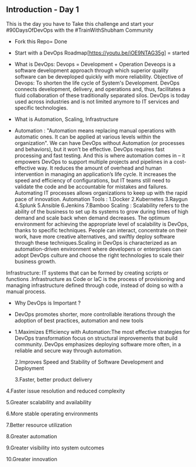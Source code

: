 ## Introduction - Day 1

This is the day you have to Take this challenge and start your #90DaysOfDevOps with the #TrainWithShubham Community

- Fork this Repo= Done
- Start with a DevOps Roadmap[https://youtu.be/iOE9NTAG35g] = started

 - What is DevOps:
   Devops = Development + Operation
   Deveops is a software development approach through which superior quality software can be deveploped quickly with more reliability.
   Objective of Devops: To shorten the life cycle of System's Development.
   DevOps connects development, delivery, and operations and, thus, facilitates a fluid collaboration of these traditionally separated silos. 
   DevOps  is today used across industries and is not limited anymore to IT services and specific technologies.
   
 - What is Automation, Scaling, Infrastructure
 - Automation :
              "Automation means replacing manual operations with automatic ones. It can be applied at various levels within the organization". We can have DevOps without Automation (or processes and behaviors), but it won’t be effective. DevOps requires fast processing and fast testing. And this is where automation comes in – it empowers DevOps to support multiple projects and pipelines in a cost-effective way. It reduces the amount of overhead and human intervention in managing an application’s life cycle. It increases the speed and efficiency of configurations, but IT teams still need to validate the code and be accountable for mistakes and failures. Automating IT processes allows organizations to keep up with the rapid pace of innovation.
Automation Tools :
                     1.Docker
                     2.Kubernetes
                     3.Raygun
                     4.Splunk
                     5.Ansible
                     6.Jenkins
                     7.Bamboo
Scaling :
Scalability refers to the ability of the business to set up its systems to grow during times of high demand and scale back when demand decreases. The optimum    environment for achieving the appropriate level of scalability is DevOps, thanks to specific techniques. People can interact, concentrate on their work, have more creative alternatives, and swiftly deploy software through these techniques.Scaling in DevOps is characterized as an automation-driven environment where developers or enterprises can adopt DevOps culture and choose the right technologies to scale their business growth.
  
  Infrastructure:
  IT systems that can be formed by creating scripts or functions .Infrastructure as Code or IaC is the process of provisioning and
  managing  infrastructure defined through code, instead of doing so with a manual process.
  
 - Why DevOps is Important ?
 - DevOps promotes shorter, more controllable iterations through the adoption of best practices, automation and new tools
 - 1.Maximizes Efficiency with Automation:The most effective strategies for DevOps transformation focus on structural improvements that build community.
   DevOps emphasizes deploying software more often, in a reliable and secure way through automation.
   
   2.Improves Speed and Stability of Software Development and Deployment
   
   3.Faster, better product delivery
  
  4.Faster issue resolution and reduced complexity
  
  5.Greater scalability and availability
   
   6.More stable operating environments
  
  7.Better resource utilization
   
   8.Greater automation
   
   9.Greater visibility into system outcomes
   
   10.Greater innovation
 
